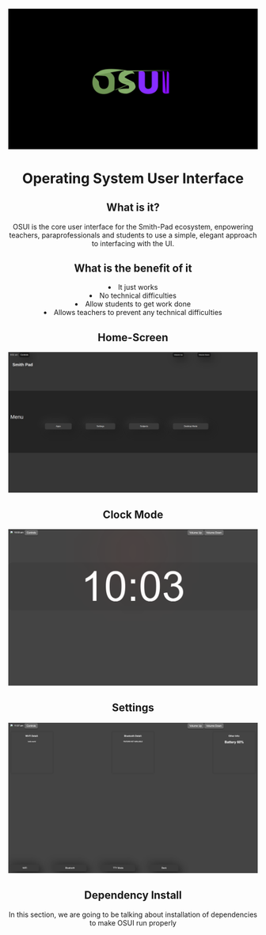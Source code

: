 <img src="./osui-logo.png"></img>

<h1 align="center">Operating System User Interface </h1>

<h2 align="center">What is it?</h2>

<p align="center">
OSUI is the core user interface for the Smith-Pad ecosystem, enpowering teachers, paraprofessionals
and students to use a simple, elegant approach to interfacing with the UI.
</p>

<h2 align="center">What is the benefit of it</h2>


<center><li> It just works </li></center>
<center><li> No technical difficulties </li></center>
<center> <li> Allow students to get work done </li></center>
<center><li> Allows teachers to prevent any technical difficulties </li> </center>

<h2 align="center">Home-Screen</h2>
<img src="./documentation-src/home-screen.png">

<h2 align="center">Clock Mode</h2>
<img src="./documentation-src/clock-mode.png">


<h2 align="center">Settings</h2>
<img src="./documentation-src/settings-screen.png">

<h2 align="center">Dependency Install</h2>

<p align="center">
In this section, we are going to be talking about installation 
of dependencies to make OSUI run properly
</p>
